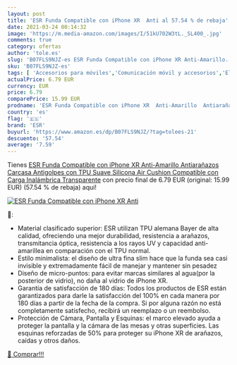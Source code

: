 ```yaml
---
layout: post
title: 'ESR Funda Compatible con iPhone XR  Anti al 57.54 % de rebaja'
date: 2021-03-24 00:14:32
image: 'https://m.media-amazon.com/images/I/51kU702W3tL._SL400_.jpg'
comments: true
category: ofertas
author: 'tole.es'
slug: 'B07FLS9NJZ-es ESR Funda Compatible con iPhone XR Anti-Amarillo...'
sku: 'B07FLS9NJZ-es'
tags: [ 'Accesorios para móviles','Comunicación móvil y accesorios','Electrónica','Fundas y carcasas para teléfonos móviles','Paquetes de fundas y carcasas para teléfonos móviles','esr','iphone', ]
actualPrice: 6.79 EUR
currency: EUR
price: 6.79
comparePrice: 15.99 EUR
prodname: 'ESR Funda Compatible con iPhone XR  Anti-Amarillo  Antiarañazos  Carcasa Antigolpes con TPU Suave Silicona Air Cushion  Compatible con Carga Inalámbrica  Transparente'
country: 'es'
flag: '🇪🇸'
brand: 'ESR'
buyurl: 'https://www.amazon.es/dp/B07FLS9NJZ/?tag=tolees-21'
descuento: '57.54'
average: '7.59'
---
```


Tienes [ESR Funda Compatible con iPhone XR  Anti-Amarillo  Antiarañazos  Carcasa Antigolpes con TPU Suave Silicona Air Cushion  Compatible con Carga Inalámbrica  Transparente](https://www.amazon.es/dp/B07FLS9NJZ/?tag=tolees-21) con precio final de  6.79 EUR (original: 15.99 EUR) (57.54 %  de rebaja) aqui!

[![ESR Funda Compatible con iPhone XR  Anti](https://m.media-amazon.com/images/I/51kU702W3tL._SL400_.jpg)](https://www.amazon.es/dp/B07FLS9NJZ/?tag=tolees-21)

🔎:

- Material clasificado superior: ESR utilizan TPU alemana Bayer de alta calidad, ofreciendo una mejor durabilidad, resistencia a arañazos, transmitancia óptica, resistencia a los rayos UV y capacidad anti-amarillea en comparación con el TPU normal.
- Estilo minimalista: el diseño de ultra fina slim hace que la funda sea casi invisible y extremadamente fácil de manejar y mantener sin pesadez
- Diseño de micro-puntos: para evitar marcas similares al agua(por la posterior de vidrio), no daña al vidrio de iPhone XR.
- Garantía de satisfacción de 180 días: Todos los productos de ESR están garantizados para darle la satisfacción del 100% en cada manera por 180 días a partir de la fecha de la compra. Si por alguna razón no está completamente satisfecho, recibirá un reemplazo o un reembolso.
- Protección de Cámara, Pantalla y Esquinas: el marco elevado ayuda a proteger la pantalla y la cámara de las mesas y otras superficies. Las esquinas reforzadas de 50% para proteger su iPhone XR de arañazos, caídas y otros daños.

[🛒 Comprar!!!](https://www.amazon.es/dp/B07FLS9NJZ/?tag=tolees-21)
